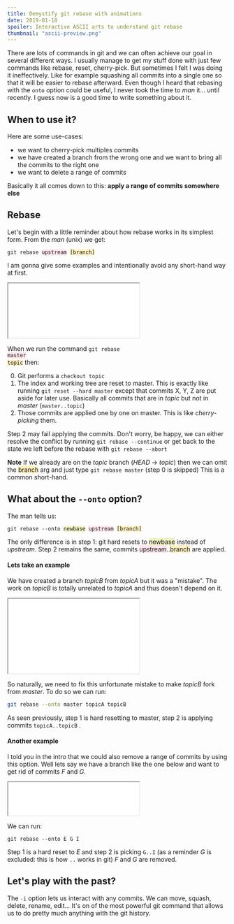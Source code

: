 ```yaml
---
title: Demystify git rebase with animations
date: 2019-01-18
spoiler: Interactive ASCII arts to understand git rebase
thumbnail: "ascii-preview.png"
---
```



There are lots of commands in git and we can often achieve our goal in several different ways. I usually manage to get my stuff done with just few commands like rebase, reset, cherry-pick. But sometimes I felt I was doing it ineffectively. Like for example squashing all commits into a single one so that it will be easier to rebase afterward. 
Even though I heard that rebasing with the `onto` option could be useful, I never took the time to _man_ it... until recently. I guess now is a good time to write something about it.


<!-- > Actually I just want to inaugurate my blog... any reason is a good reason ☝️ -->

## When to use it?

Here are some use-cases:
- we want to cherry-pick multiples commits
- we have created a branch from the wrong one and we want to bring all the commits to the right one
- we want to delete a range of commits
 
Basically it all comes down to this: **apply a range of commits somewhere else** 


## Rebase

Let's begin with a little reminder about how rebase works in its simplest form. From the _man_ (unix) we get:

<!-- ```
git rebase upstream [branch]
``` -->

<pre class="language-text">
<code class="language-text">git rebase <span style="background:#ffe5ee">upstream</span> <span style="background:#ffefc0">[branch]</span></code>
</pre>

I am gonna give some examples and intentionally avoid any short-hand way at first.

<iframe style="height:125px" scrolling="no" src="/git-rebase-figure1/"></iframe>

<!-- When you run the command `git rebase master topic` then: -->
When we run the command <code class="language-text">git rebase <span style="background:#ffe5ee">master</span> <span style="background:#ffefc0">topic</span></code> then:

0. Git performs a `checkout topic`
1. The index and working tree are reset to master. This is exactly like running `git reset --hard master` except that commits X, Y, Z are put aside for later use. Basically all commits that are in _topic_ but not in _master_ (`master..topic`)
2. Those commits are applied one by one on master. This is like _cherry-picking_ them.

Step 2 may fail applying the commits. Don't worry, be happy, we can either resolve the conflict by running `git rebase --continue` or get back to the state we left before the rebase with `git rebase --abort`

**Note** If we already are on the _topic_ branch (_HEAD_ → _topic_) then we can omit the <span style="background:#ffefc0">branch</span> arg and just type `git rebase master` (step 0 is skipped) This is a common short-hand.


## What about the `--onto` option?

The man tells us:

<!-- ```
git rebase --onto newbase upstream [branch]
``` -->

<pre class="language-text">
<code class="language-text">git rebase --onto <span style="background:#eff3c5">newbase</span> <span style="background:#ffe5ee">upstream</span> <span style="background:#ffefc0">[branch]</span></code>
</pre>

The only difference is in step 1: git hard resets to <span style="background:#eff3c5">newbase</span> instead of _upstream_.
Step 2 remains the same, commits <span style="background:#ffe5ee">upstream</span>..<span style="background:#ffefc0">branch</span> are applied. 


#### Lets take an example

We have created a branch _topicB_ from _topicA_  but it was a "mistake". The work on _topicB_ is totally unrelated to _topicA_ and thus doesn't depend on it. 
<iframe style="height:171px" scrolling="no" src="/git-rebase-figure2/"></iframe>

So naturally, we need to fix this unfortunate mistake to make _topicB_ fork from _master_. To do so we can run:
```sh
git rebase --onto master topicA topicB
```

As seen previously, step 1 is hard resetting to master, step 2 is applying commits `topicA..topicB` .


#### Another example

I told you in the intro that we could also remove a range of commits by using this option.
Well lets say we have a branch like the one below and want to get rid of commits _F_ and _G_. 

<iframe style="height:76px" scrolling="no" src="/git-rebase-figure3/"></iframe>

We can run:

```
git rebase --onto E G I
```


Step 1 is a hard reset to _E_ and step 2 is picking `G..I`
(as a reminder _G_ is excluded: this is how `..` works in git)
_F_ and _G_ are removed.


## Let's play with the past?
The `-i` option lets us interact with any commits. We can move, squash, delete, rename, edit... It's on of the most powerful git command that allows us to do pretty much anything with the git history.
